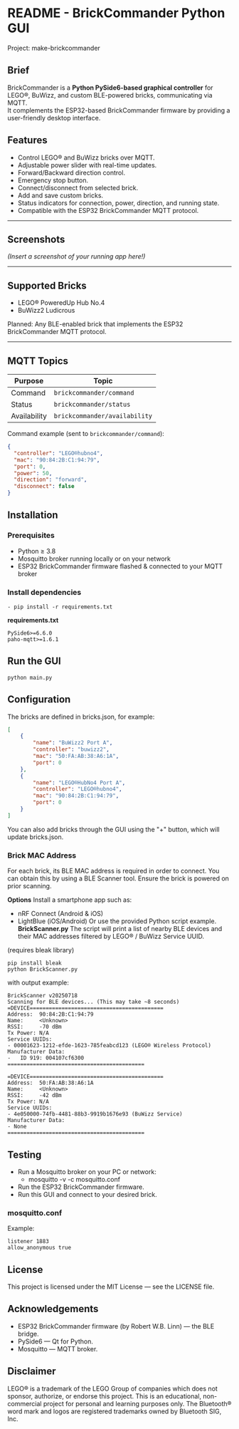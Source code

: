 # README - BrickCommander Python GUI
Project: make-brickcommander

## Brief
BrickCommander is a **Python PySide6-based graphical controller** for LEGO®, BuWizz, and custom BLE-powered bricks, communicating via MQTT.  
It complements the ESP32-based BrickCommander firmware by providing a user-friendly desktop interface.

## Features

- Control LEGO® and BuWizz bricks over MQTT.
- Adjustable power slider with real-time updates.
- Forward/Backward direction control.
- Emergency stop button.
- Connect/disconnect from selected brick.
- Add and save custom bricks.
- Status indicators for connection, power, direction, and running state.
- Compatible with the ESP32 BrickCommander MQTT protocol.

---

## Screenshots

*(Insert a screenshot of your running app here!)*

---

## Supported Bricks

- LEGO® PoweredUp Hub No.4
- BuWizz2 Ludicrous

Planned:
Any BLE-enabled brick that implements the ESP32 BrickCommander MQTT protocol.

---

## MQTT Topics

| Purpose         | Topic                                  |
|-----------------|----------------------------------------|
| Command         | `brickcommander/command`              |
| Status          | `brickcommander/status`               |
| Availability    | `brickcommander/availability`         |

Command example (sent to `brickcommander/command`):

```json
{
  "controller": "LEGO®hubno4",
  "mac": "90:84:2B:C1:94:79",
  "port": 0,
  "power": 50,
  "direction": "forward",
  "disconnect": false
}
```
## Installation

### Prerequisites
- Python ≥ 3.8
- Mosquitto broker running locally or on your network
- ESP32 BrickCommander firmware flashed & connected to your MQTT broker

### Install dependencies
```
- pip install -r requirements.txt
```

**requirements.txt**
```
PySide6>=6.6.0
paho-mqtt>=1.6.1
```

## Run the GUI
```
python main.py
```

## Configuration
The bricks are defined in bricks.json, for example:
```json
[
    {
        "name": "BuWizz2 Port A",
        "controller": "buwizz2",
        "mac": "50:FA:AB:38:A6:1A",
        "port": 0
    },
    {
        "name": "LEGO®HubNo4 Port A",
        "controller": "LEGO®hubno4",
        "mac": "90:84:2B:C1:94:79",
        "port": 0
    }
]
```
You can also add bricks through the GUI using the "+" button, which will update bricks.json.

### Brick MAC Address
For each brick, its BLE MAC address is required in order to connect.
You can obtain this by using a BLE Scanner tool.
Ensure the brick is powered on prior scanning.

**Options**
Install a smartphone app such as:
- nRF Connect (Android & iOS)
- LightBlue (iOS/Android)
Or 
use the provided Python script example.
**BrickScanner.py**
The script will print a list of nearby BLE devices and their MAC addresses filtered by LEGO® / BuWizz Service UUID.

(requires bleak library)
```
pip install bleak
python BrickScanner.py
```
with output example:
```
BrickScanner v20250718
Scanning for BLE devices... (This may take ~8 seconds)
=DEVICE==========================================
Address:  90:84:2B:C1:94:79
Name:     <Unknown>
RSSI:     -70 dBm
Tx Power: N/A
Service UUIDs:
- 00001623-1212-efde-1623-785feabcd123 (LEGO® Wireless Protocol)
Manufacturer Data:
-   ID 919: 004107cf6300
===========================================

=DEVICE==========================================
Address:  50:FA:AB:38:A6:1A
Name:     <Unknown>
RSSI:     -42 dBm
Tx Power: N/A
Service UUIDs:
- 4e050000-74fb-4481-88b3-9919b1676e93 (BuWizz Service)
Manufacturer Data:
- None
===========================================
```

## Testing
- Run a Mosquitto broker on your PC or network:
	- mosquitto -v -c mosquitto.conf
- Run the ESP32 BrickCommander firmware.
- Run this GUI and connect to your desired brick.

### mosquitto.conf
Example:
```
listener 1883
allow_anonymous true
```

## License

This project is licensed under the MIT License — see the LICENSE file.

## Acknowledgements
- ESP32 BrickCommander firmware (by Robert W.B. Linn) — the BLE bridge.
- PySide6 — Qt for Python.
- Mosquitto — MQTT broker.

## Disclaimer
LEGO® is a trademark of the LEGO Group of companies which does not sponsor, authorize, or endorse this project.
This is an educational, non-commercial project for personal and learning purposes only.
The Bluetooth® word mark and logos are registered trademarks owned by Bluetooth SIG, Inc.

